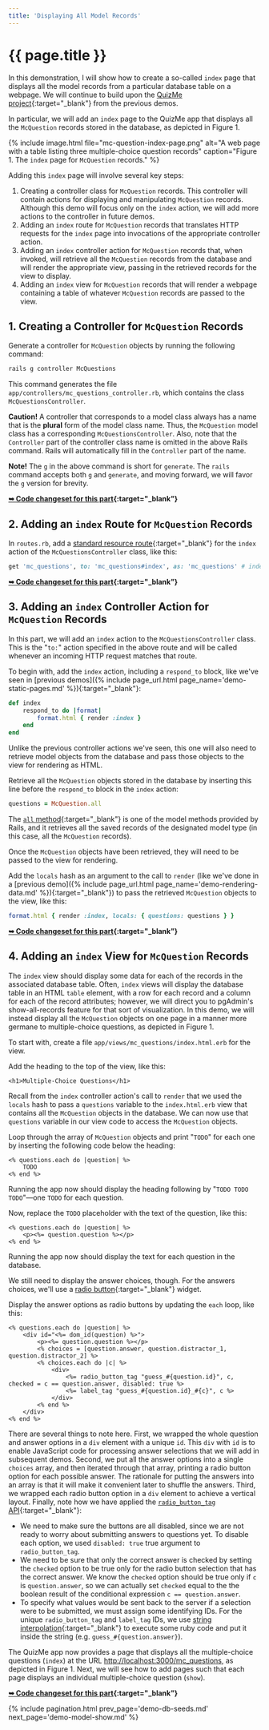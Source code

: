 ```yaml
---
title: 'Displaying All Model Records'
---
```


# {{ page.title }}

In this demonstration, I will show how to create a so-called `index` page that displays all the model records from a particular database table on a webpage. We will continue to build upon the [QuizMe project](https://github.com/human-se/quiz-me-2020){:target="_blank"} from the previous demos.

In particular, we will add an `index` page to the QuizMe app that displays all the `McQuestion` records stored in the database, as depicted in Figure 1.

{% include image.html file="mc-question-index-page.png" alt="A web page with a table listing three multiple-choice question records" caption="Figure 1. The `index` page for `McQuestion` records." %}

Adding this `index` page will involve several key steps:

1. Creating a controller class for `McQuestion` records. This controller will contain actions for displaying and manipulating `McQuestion` records. Although this demo will focus only on the `index` action, we will add more actions to the controller in future demos.
1. Adding an `index` route for `McQuestion` records that translates HTTP requests for the `index` page into invocations of the appropriate controller action.
1. Adding an `index` controller action for `McQuestion` records that, when invoked, will retrieve all the `McQuestion` records from the database and will render the appropriate view, passing in the retrieved records for the view to display.
1. Adding an `index` view for `McQuestion` records that will render a webpage containing a table of whatever `McQuestion` records are passed to the view.

## 1. Creating a Controller for `McQuestion` Records

Generate a controller for `McQuestion` objects by running the following command:

```bash
rails g controller McQuestions
```

This command generates the file `app/controllers/mc_questions_controller.rb`, which contains the class `McQuestionsController`.

**Caution!** A controller that corresponds to a model class always has a name that is the **plural** form of the model class name. Thus, the `McQuestion` model class has a corresponding `McQuestionsController`. Also, note that the `Controller` part of the controller class name is omitted in the above Rails command. Rails will automatically fill in the `Controller` part of the name.

**Note!** The `g` in the above command is short for `generate`. The `rails` command accepts both `g` and `generate`, and moving forward, we will favor the `g` version for brevity.

**[➥ Code changeset for this part](https://github.com/human-se/quiz-me-2020/commit/8e13792ed774dc70b134f253d9e5ef383fedc585){:target="_blank"}**

## 2. Adding an `index` Route for `McQuestion` Records

In `routes.rb`, add a [standard resource route](https://guides.rubyonrails.org/v6.0.0/routing.html#crud-verbs-and-actions){:target="_blank"} for the `index` action of the `McQuestionsController` class, like this:

```ruby
get 'mc_questions', to: 'mc_questions#index', as: 'mc_questions' # index
```

**[➥ Code changeset for this part](https://github.com/human-se/quiz-me-2020/commit/a482fd2caf20383c3d1f2f419c4ce280ba771779){:target="_blank"}**

## 3. Adding an `index` Controller Action for `McQuestion` Records

In this part, we will add an `index` action to the `McQuestionsController` class. This is the "`to:`" action specified in the above route and will be called whenever an incoming HTTP request matches that route.

To begin with, add the `index` action, including a `respond_to` block, like we've seen in [previous demos]({% include page_url.html page_name='demo-static-pages.md' %}){:target="_blank"}:

```ruby
def index
    respond_to do |format|
        format.html { render :index }
    end
end
```

Unlike the previous controller actions we've seen, this one will also need to retrieve model objects from the database and pass those objects to the view for rendering as HTML.

Retrieve all the `McQuestion` objects stored in the database by inserting this line before the `respond_to` block in the `index` action:

```ruby
questions = McQuestion.all
```

The [`all` method](https://api.rubyonrails.org/v6.0.0/classes/ActiveRecord/Scoping/Named/ClassMethods.html#method-i-all){:target="_blank"} is one of the model methods provided by Rails, and it retrieves all the saved records of the designated model type (in this case, all the `McQuestion` records).

Once the `McQuestion` objects have been retrieved, they will need to be passed to the view for rendering.

Add the `locals` hash as an argument to the call to `render` (like we've done in a [previous demo]({% include page_url.html page_name='demo-rendering-data.md' %}){:target="_blank"}) to pass the retrieved `McQuestion` objects to the view, like this:

```ruby
format.html { render :index, locals: { questions: questions } }
```

**[➥ Code changeset for this part](https://github.com/human-se/quiz-me-2020/commit/ccc09baf49bc99dd36c6934a4c326c1790be8c2d){:target="_blank"}**

## 4. Adding an `index` View for `McQuestion` Records

The `index` view should display some data for each of the records in the associated database table. Often, `index` views will display the database table in an HTML `table` element, with a row for each record and a column for each of the record attributes; however, we will direct you to pgAdmin's show-all-records feature for that sort of visualization. In this demo, we will instead display all the `McQuestion` objects on one page in a manner more germane to multiple-choice questions, as depicted in Figure 1.

To start with, create a file `app/views/mc_questions/index.html.erb` for the view.

Add the heading to the top of the view, like this:

```erb
<h1>Multiple-Choice Questions</h1>
```

Recall from the `index` controller action's call to `render` that we used the `locals` hash to pass a `questions` variable to the `index.html.erb` view that contains all the `McQuestion` objects in the database. We can now use that `questions` variable in our view code to access the `McQuestion` objects.

Loop through the array of `McQuestion` objects and print "`TODO`" for each one by inserting the following code below the heading:

```erb
<% questions.each do |question| %>
    TODO
<% end %>
```

Running the app now should display the heading following by "`TODO TODO TODO`"—one `TODO` for each question.

Now, replace the `TODO` placeholder with the text of the question, like this:

```erb
<% questions.each do |question| %>
    <p><%= question.question %></p>
<% end %>
```

Running the app now should display the text for each question in the database.

We still need to display the answer choices, though. For the answers choices, we'll use a [radio button](https://en.wikipedia.org/wiki/Radio_button){:target="_blank"} widget.

Display the answer options as radio buttons by updating the `each` loop, like this:

```erb
<% questions.each do |question| %>
    <div id="<%= dom_id(question) %>">
        <p><%= question.question %></p>
        <% choices = [question.answer, question.distractor_1, question.distractor_2] %>
        <% choices.each do |c| %>
            <div>
                <%= radio_button_tag "guess_#{question.id}", c, checked = c == question.answer, disabled: true %>
                <%= label_tag "guess_#{question.id}_#{c}", c %>
            </div>
        <% end %>
    </div>
<% end %>
```

There are several things to note here. First, we wrapped the whole question and answer options in a `div` element with a unique `id`. This `div` with `id` is to enable JavaScript code for processing answer selections that we will add in subsequent demos. Second, we put all the answer options into a single `choices` array, and then iterated through that array, printing a radio button option for each possible answer. The rationale for putting the answers into an array is that it will make it convenient later to shuffle the answers. Third, we wrapped each radio button option in a `div` element to achieve a vertical layout. Finally, note how we have applied the [`radio_button_tag` API](https://api.rubyonrails.org/v6.0.0/classes/ActionView/Helpers/FormTagHelper.html#method-i-radio_button_tag){:target="_blank"}:

- We need to make sure the buttons are all disabled, since we are not ready to worry about submitting answers to questions yet. To disable each option, we used `disabled: true` true argument to `radio_button_tag`.
- We need to be sure that only the correct answer is checked by setting the `checked` option to be true only for the radio button selection that has the correct answer. We know the `checked` option should be true only if `c` is `question.answer`, so we can actually set `checked` equal to the the boolean result of the conditional expression `c == question.answer`.
- To specify what values would be sent back to the server if a selection were to be submitted, we must assign some identifying IDs. For the unique `radio_button_tag` and `label_tag` IDs, we use [string interpolation](https://docs.ruby-lang.org/en/2.6.0/syntax/literals_rdoc.html#label-Strings){:target="_blank"} to execute some ruby code and put it inside the string (e.g. `guess_#{question.answer}`).

The QuizMe app now provides a page that displays all the multiple-choice questions (`index`) at the URL <http://localhost:3000/mc_questions>, as depicted in Figure 1. Next, we will see how to add pages such that each page displays an individual multiple-choice question (`show`).

**[➥ Code changeset for this part](https://github.com/human-se/quiz-me-2020/commit/0de2b324f4647802452da399445055cc8d23c186){:target="_blank"}**

{% include pagination.html prev_page='demo-db-seeds.md' next_page='demo-model-show.md' %}
